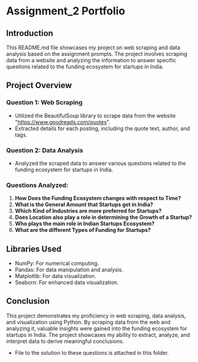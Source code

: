 # Assignment_2 Portfolio

## Introduction
This README.md file showcases my project on web scraping and data analysis based on the assignment prompts. The project involves scraping data from a website and analyzing the information to answer specific questions related to the funding ecosystem for startups in India.

## Project Overview

### Question 1: Web Scraping
- Utilized the BeautifulSoup library to scrape data from the website "https://www.goodreads.com/quotes".
- Extracted details for each posting, including the quote text, author, and tags.

### Question 2: Data Analysis
- Analyzed the scraped data to answer various questions related to the funding ecosystem for startups in India.

### Questions Analyzed:
1. **How Does the Funding Ecosystem changes with respect to Time?**
2. **What is the General Amount that Startups get in India?**
3. **Which Kind of Industries are more preferred for Startups?**
4. **Does Location also play a role in determining the Growth of a Startup?**
5. **Who plays the main role in Indian Startups Ecosystem?**
6. **What are the different Types of Funding for Startups?**

## Libraries Used
- NumPy: For numerical computing.
- Pandas: For data manipulation and analysis.
- Matplotlib: For data visualization.
- Seaborn: For enhanced data visualization.

## Conclusion
This project demonstrates my proficiency in web scraping, data analysis, and visualization using Python. By scraping data from the web and analyzing it, valuable insights were gained into the funding ecosystem for startups in India. The project showcases my ability to extract, analyze, and interpret data to derive meaningful conclusions.

- File to the solution to these questions is attached in this folder.